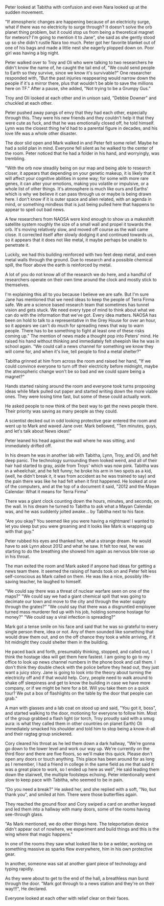 Peter looked at Tabitha with confusion and even Nara looked up at the sudden movement. 

"If atmospheric changes are happening because of an electricity surge, what if there was no electricity to surge through? It doesn't solve the orb planet thing problem, but it could stop us from being a theoretical magnet for meteors? I'm going to mention it to Jane", she said as she gently stood up so she didn't rustle Nara too much. Peter got her favorite blanket out of one of his bags and made a little nest she eagerly plopped down on. Poor girl was having a big night. 

Peter walked over to Troy and Oli who were talking to two researchers he didn't know the name of, he caught the tail end of, "We could send people to Earth so they survive, since we know it's survivable?" 
One researcher responded with, "But the past injuries reappearing would narrow down the people if it's a mirror there, plus that wouldn't be able to save the millions here on TF." After a pause, she added, "Not trying to be a Grumpy Gus." 

Troy and Oli looked at each other and in unison said, "Debbie Downer" and chuckled at each other. 

Peter pushed away pangs of envy that they had each other, especially through this. They were his new friends and they couldn't help it that they were cute as fuck, and that he was emotionally closed off, he told himself. Lynn was the closest thing he'd had to a parental figure in decades, and his love life was a whole other disaster. 

The door slid open and Mark walked in and Peter felt some relief. Maybe he had a solid plan in mind. 
Everyone fell silent as he walked to the center of the room. 
Peter noticed that he had a folder in his hand, and worryingly, was trembling. 

"With the orb now steadily being on our map and being able to research closer, it appears that depending on your genetic makeup, it is likely that it will affect your cognitive abilities in some way; for some with more rare genes, it can alter your emotions, making you volatile or impulsive, or a whole list of other things.
It's atmosphere is much like ours and Earths' which is why we believe it can pass through us or maybe is being drawn here.
I don't know if it is outer space and alien related, with an agenda in mind, or something mindless that is just being pulled here that happens to appear to spell out bad news. 

A few researchers from NAOSA were kind enough to show us a makeshift satellite system roughly the size of a small wall and propel it towards the orb. It's moving relatively slow, and moved off course as the wall came close. It corrected itself after slowly dodging it and continued towards us, so it appears that it does not like metal, it maybe perhaps be unable to penetrate it. 

Luckily, we had this building reinforced with two feet deep metal, and even metal walls through the ground. Due to research and a possible chemical spill, the floor above the earth is reinforced by metal. 

A lot of you do not know all of the research we do here, and a handful of researchers operate on their own time around the clock and mostly stick to themselves. 

I'm explaining this all to you because I believe we are safe. 
But I'm sure Jane has mentioned that we need ideas to keep the people of Terra Firma safe. We are a science based research team that sometimes has tunnel vision and gets stuck. We need every type of mind to think about what we can do with the information that we've got. Every idea matters.
NAOSA has been on hold to talk to a representative in the Grey House for over an hour, so it appears we can't do much for spreading news that way to warn people. 
There has to be something to fight at least one of these risks coming up."
The mention of news made a thought pop into Peters' mind. He raised his hand without thinking and immediately felt sheepish like he was in school again.
"We could call a news channel for something we know they will come for, and when it's live, tell people to find a metal shelter?" 

Tabitha grinned at him from across the room and raised her hand, "If we could convince everyone to turn off their electricity before midnight, maybe the atmospheric change won't be so bad and we could spare being a magnet?" 

Hands started raising around the room and everyone took turns proposing ideas while Mark pulled out paper and started writing down the more viable ones.
They were losing time fast, but some of these could actually work. 

He asked people to now think of the best way to get the news people there. Their priority was saving as many people as they could. 

A scientist decked out in odd looking protective gear entered the room and went up to Mark and waved Jane over.
Mark bellowed, "Ten minutes, guys, and let's talk about News ideas!" 

Peter leaned his head against the wall where he was sitting, and immediately drifted off. 

In his dream he was in another lab with Tabitha, Lynn, Troy, and Oli, and felt deep panic. 
The technology surrounding them looked weird, and all of their hair had started to gray, aside from Troys' which was now pink. Tabitha was in a wheelchair, and he felt funny; he broke his arm in two spots as a kid, (well, he didn't break it, it was from accident as he was trained to say) and the pain there was like he had felt when it first happened.
He looked at one of the computers, and at the top of a document it said,
"2012 and the Mayan Calendar: What it means for Terra Firma" 

There was a giant clock counting down the hours, minutes, and seconds, on the wall.
In his dream he turned to Tabitha to ask what a Mayan Calendar was, and he was suddenly jolted awake... by Tabitha next to his face. 

"Are you okay? You seemed like you were having a nightmare! I wanted to let you sleep but you were groaning and it looks like Mark is wrapping up with that guy." 

Peter rubbed his eyes and thanked her, what a strange dream. He would have to ask Lynn about 2012 and what he saw. It felt too real, he was starting to do the breathing she showed him again as nervous bile rose up in his throat. 

The man exited the room and Mark asked if anyone had ideas for getting a news team there. 
It seemed the raising of hands took on and Peter felt less self-conscious as Mark called on them. He was like a nice, possibly life-saving teacher, he laughed to himself. 

"We could say there was a threat of nuclear warfare seen on one of the maps?"
"We could say we had a giant chemical spill that was going to decimate our town and move to the city and through the water supply through the grates?"
"We could say that there was a disgruntled employee turned mass murderer fed up with his job, holding someone hostage for money?" 
"We could say a viral infection is spreading?" 

Mark got a tense smile on his face and said that he was so grateful to every single person there, idea or not. Any of them sounded like something that would draw them out, and on the off chance they took a while arriving, if it hit midnight they could shelter them in the building. 

He paced back and forth, presumably thinking, stopped, and called out, I think the hostage idea will get them here fastest. 
I am going to go to my office to look up news channel numbers in the phone book and call them. I don't think they double check with the police before they head out, they just want a juicy story. 
Jane is going to look into the theory about turning the electricity off and if that would help.
Cory, people need to walk around to shake off sleepiness and get to know the building in case we have more company, or if we might be here for a bit. 
Will you take them on a quick tour? 
We put a box of flashlights on the table by the door that people can grab." 

A man with glasses and a lab coat on stood up and said, "You got it, boss", and started walking to the door, motioning for everyone to follow him. 
Most of the group grabbed a flash light (or torch, Troy proudly said with a smug aura: is what they called them in other countries on planet Earth) 
Oli immediately smacked his shoulder and told him to stop being a know-it-all and their ragtag group snickered. 

Cory cleared his throat as he led them down a dark hallway,
"We're gonna go down to the lower level and work our way up. We're currently on the third floor and there are five floors, so we'll make this quick. Please don't open any doors or touch anything. 
This place has been around for as long as I remember, I had a friend in college in the same field as me that said it was a great place to work, so I ended up here as well",
He said leading them down the stairwell, the multiple footsteps echoing.
Peter intentionally went slow to keep pace with Tabitha, who seemed to be in pain. 

"Do you need a break?" He asked her, and she replied with a soft, "No, but thank you", and smiled at him. There were those butterflies again. 

They reached the ground floor and Cory swiped a card on another keypad and led them into a hallway with many doors, some of the rooms having see-through glass. 

"As Mark mentioned, we do other things here. The teleportation device didn't appear out of nowhere, we experiment and build things and this is the wing where that magic happens." 

In one of the rooms they saw what looked like to be a welder, working on something massive as sparks flew everywhere, him in his own protective gear. 

In another, someone was sat at another giant piece of technology and typing rapidly. 

As they were about to get to the end of the hall, a breathless man burst through the door.
"Mark got through to a news station and they're on their way!!!", He declared. 

Everyone looked at each other with relief clear on their faces.